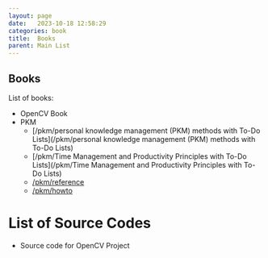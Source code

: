 ```yaml
---
layout: page
date:   2023-10-18 12:58:29
categories: book
title:  Books
parent: Main List
---
```



## Books
List of books:

- OpenCV Book
- PKM
    - [/pkm/personal knowledge management (PKM) methods with To-Do Lists](/pkm/personal knowledge management (PKM) methods with To-Do Lists)
    - [/pkm/Time Management and Productivity Principles with To-Do Lists](/pkm/Time Management and Productivity Principles with To-Do Lists)
    - [/pkm/reference](/pkm/reference)
    - [/pkm/howto](/pkm/howto)



# List of Source Codes 

- Source code for OpenCV Project

